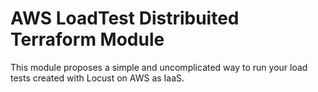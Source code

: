 # AWS LoadTest Distribuited Terraform Module

This module proposes a simple and uncomplicated way to run your load tests created with Locust on AWS as IaaS.


